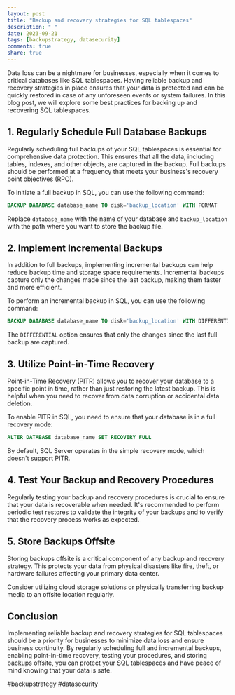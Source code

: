 ```yaml
---
layout: post
title: "Backup and recovery strategies for SQL tablespaces"
description: " "
date: 2023-09-21
tags: [backupstrategy, datasecurity]
comments: true
share: true
---
```


Data loss can be a nightmare for businesses, especially when it comes to critical databases like SQL tablespaces. Having reliable backup and recovery strategies in place ensures that your data is protected and can be quickly restored in case of any unforeseen events or system failures. In this blog post, we will explore some best practices for backing up and recovering SQL tablespaces.

## 1. Regularly Schedule Full Database Backups

Regularly scheduling full backups of your SQL tablespaces is essential for comprehensive data protection. This ensures that all the data, including tables, indexes, and other objects, are captured in the backup. Full backups should be performed at a frequency that meets your business's recovery point objectives (RPO).

To initiate a full backup in SQL, you can use the following command:

```sql
BACKUP DATABASE database_name TO disk='backup_location' WITH FORMAT
```

Replace `database_name` with the name of your database and `backup_location` with the path where you want to store the backup file.

## 2. Implement Incremental Backups

In addition to full backups, implementing incremental backups can help reduce backup time and storage space requirements. Incremental backups capture only the changes made since the last backup, making them faster and more efficient.

To perform an incremental backup in SQL, you can use the following command:

```sql
BACKUP DATABASE database_name TO disk='backup_location' WITH DIFFERENTIAL
```

The `DIFFERENTIAL` option ensures that only the changes since the last full backup are captured.

## 3. Utilize Point-in-Time Recovery

Point-in-Time Recovery (PITR) allows you to recover your database to a specific point in time, rather than just restoring the latest backup. This is helpful when you need to recover from data corruption or accidental data deletion.

To enable PITR in SQL, you need to ensure that your database is in a full recovery mode:

```sql
ALTER DATABASE database_name SET RECOVERY FULL
```

By default, SQL Server operates in the simple recovery mode, which doesn't support PITR.

## 4. Test Your Backup and Recovery Procedures

Regularly testing your backup and recovery procedures is crucial to ensure that your data is recoverable when needed. It's recommended to perform periodic test restores to validate the integrity of your backups and to verify that the recovery process works as expected.

## 5. Store Backups Offsite

Storing backups offsite is a critical component of any backup and recovery strategy. This protects your data from physical disasters like fire, theft, or hardware failures affecting your primary data center.

Consider utilizing cloud storage solutions or physically transferring backup media to an offsite location regularly.

## Conclusion

Implementing reliable backup and recovery strategies for SQL tablespaces should be a priority for businesses to minimize data loss and ensure business continuity. By regularly scheduling full and incremental backups, enabling point-in-time recovery, testing your procedures, and storing backups offsite, you can protect your SQL tablespaces and have peace of mind knowing that your data is safe.

#backupstrategy #datasecurity